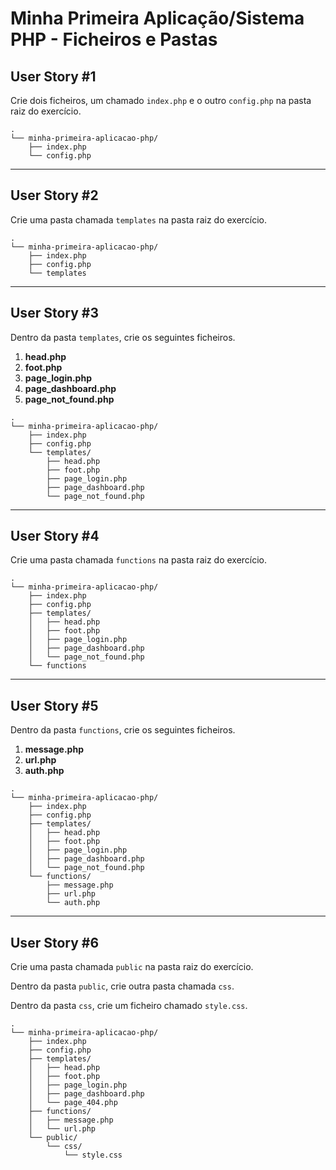 Minha Primeira Aplicação/Sistema PHP - Ficheiros e Pastas
==============================

## User Story #1
Crie dois ficheiros, um chamado `index.php` e o outro `config.php` na pasta raiz do exercício.

```
.
└── minha-primeira-aplicacao-php/
    ├── index.php
    └── config.php
```

---

## User Story #2
Crie uma pasta chamada `templates` na pasta raiz do exercício.

```
.
└── minha-primeira-aplicacao-php/
    ├── index.php
    ├── config.php
    └── templates
```

---

## User Story #3
Dentro da pasta `templates`, crie os seguintes ficheiros.

1. **head.php**
2. **foot.php**
3. **page_login.php**
4. **page_dashboard.php**
5. **page_not_found.php**

```
.
└── minha-primeira-aplicacao-php/
    ├── index.php
    ├── config.php
    └── templates/
        ├── head.php
        ├── foot.php
        ├── page_login.php
        ├── page_dashboard.php
        └── page_not_found.php
```

---

## User Story #4
Crie uma pasta chamada `functions` na pasta raiz do exercício.

```
.
└── minha-primeira-aplicacao-php/
    ├── index.php
    ├── config.php
    ├── templates/
    │   ├── head.php
    │   ├── foot.php
    │   ├── page_login.php
    │   ├── page_dashboard.php
    │   └── page_not_found.php
    └── functions
```

---

## User Story #5
Dentro da pasta `functions`, crie os seguintes ficheiros.

1. **message.php**
2. **url.php**
2. **auth.php**

```
.
└── minha-primeira-aplicacao-php/
    ├── index.php
    ├── config.php
    ├── templates/
    │   ├── head.php
    │   ├── foot.php
    │   ├── page_login.php
    │   ├── page_dashboard.php
    │   └── page_not_found.php
    └── functions/
        ├── message.php
        ├── url.php
        └── auth.php
```

---

## User Story #6
Crie uma pasta chamada `public` na pasta raiz do exercício.

Dentro da pasta `public`, crie outra pasta chamada `css`.

Dentro da pasta `css`, crie um ficheiro chamado `style.css`.

```
.
└── minha-primeira-aplicacao-php/
    ├── index.php
    ├── config.php
    ├── templates/
    │   ├── head.php
    │   ├── foot.php
    │   ├── page_login.php
    │   ├── page_dashboard.php
    │   └── page_404.php
    ├── functions/
    │   ├── message.php
    │   └── url.php
    └── public/
        └── css/
            └── style.css
```